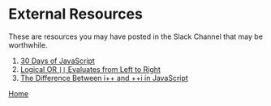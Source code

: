 # External Resources

These are resources you may have posted in the Slack Channel that may be worthwhile.

1. [30 Days of JavaScript](https://github.com/Asabeneh/30-Days-Of-JavaScript)
1. [Logical OR `||` Evaluates from Left to Right](https://developer.mozilla.org/en-US/docs/Web/JavaScript/Reference/Operators/Logical_OR)
1. [The Difference Between i++ and ++i in JavaScript](https://javascript.plainenglish.io/the-difference-between-i-and-i-in-javascript-8ac109e84741)



[Home](README.md)

